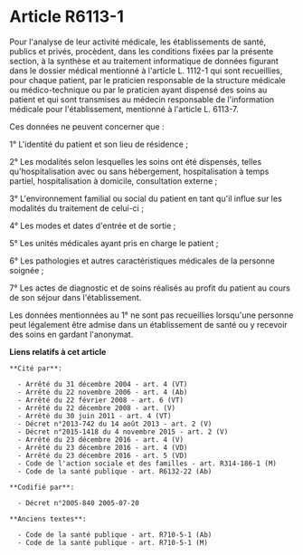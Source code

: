# Article R6113-1

Pour l'analyse de leur activité médicale, les établissements de santé, publics et privés, procèdent, dans les conditions
fixées par la présente section, à la synthèse et au traitement informatique de données figurant dans le dossier médical
mentionné à l'article L. 1112-1 qui sont recueillies, pour chaque patient, par le praticien responsable de la structure
médicale ou médico-technique ou par le praticien ayant dispensé des soins au patient et qui sont transmises au médecin
responsable de l'information médicale pour l'établissement, mentionné à l'article L. 6113-7.

Ces données ne peuvent concerner que :

1° L'identité du patient et son lieu de résidence ;

2° Les modalités selon lesquelles les soins ont été dispensés, telles qu'hospitalisation avec ou sans hébergement,
hospitalisation à temps partiel, hospitalisation à domicile, consultation externe ;

3° L'environnement familial ou social du patient en tant qu'il influe sur les modalités du traitement de celui-ci ;

4° Les modes et dates d'entrée et de sortie ;

5° Les unités médicales ayant pris en charge le patient ;

6° Les pathologies et autres caractéristiques médicales de la personne soignée ;

7° Les actes de diagnostic et de soins réalisés au profit du patient au cours de son séjour dans l'établissement.

Les données mentionnées au 1° ne sont pas recueillies lorsqu'une personne peut légalement être admise dans un établissement
de santé ou y recevoir des soins en gardant l'anonymat.

**Liens relatifs à cet article**

	**Cité par**:

	  - Arrêté du 31 décembre 2004 - art. 4 (VT)
	  - Arrêté du 22 novembre 2006 - art. 4 (Ab)
	  - Arrêté du 22 février 2008 - art. 6 (VT)
	  - Arrêté du 22 décembre 2008 - art. (V)
	  - Arrêté du 30 juin 2011 - art. 4 (VT)
	  - Décret n°2013-742 du 14 août 2013 - art. 2 (V)
	  - Décret n°2015-1418 du 4 novembre 2015 - art. 2 (V)
	  - Arrêté du 23 décembre 2016 - art. 4 (V)
	  - Arrêté du 23 décembre 2016 - art. 4 (VD)
	  - Arrêté du 23 décembre 2016 - art. 5 (VD)
	  - Code de l'action sociale et des familles - art. R314-186-1 (M)
	  - Code de la santé publique - art. R6132-22 (Ab)

	**Codifié par**:

	  - Décret n°2005-840 2005-07-20

	**Anciens textes**:

	  - Code de la santé publique - art. R710-5-1 (Ab)
	  - Code de la santé publique - art. R710-5-1 (M)
